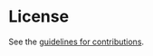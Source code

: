# License

See the
[guidelines for contributions](https://github.com/aaronpk/oauth-first-party-apps/blob/main/CONTRIBUTING.md).
